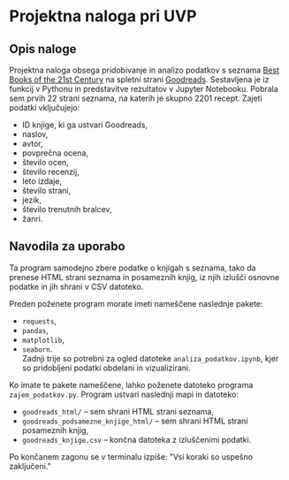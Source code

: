 # Projektna naloga pri UVP

## Opis naloge
Projektna naloga obsega pridobivanje in analizo podatkov s seznama [Best Books of the 21st Century](https://www.goodreads.com/list/show/7.Best_Books_of_the_21st_Century) na spletni strani [Goodreads](https://www.goodreads.com/).
Sestavljena je iz funkcij v Pythonu in predstavitve rezultatov v Jupyter Notebooku. Pobrala sem prvih 22 strani seznama, na katerih je skupno 2201 recept.
Zajeti podatki vključujejo:
* ID knjige, ki ga ustvari Goodreads,
* naslov,
* avtor,
* povprečna ocena,
* število ocen,
* število recenzij,
* leto izdaje,
* število strani,
* jezik,
* število trenutnih bralcev,
* žanri.

## Navodila za uporabo
Ta program samodejno zbere podatke o knjigah s seznama, tako da prenese HTML strani seznama in posameznih knjig, iz njih izlušči osnovne podatke in jih shrani v CSV datoteko.  

Preden poženete program morate imeti nameščene naslednje pakete: 
* `requests`,
* `pandas`,
* `matplotlib`,
* `seaborn`.  
Zadnji trije so potrebni za ogled datoteke `analiza_podatkov.ipynb`, kjer so pridobljeni podatki obdelani in vizualizirani.  

Ko imate te pakete nameščene, lahko poženete datoteko programa `zajem_podatkov.py`. Program ustvari naslednji mapi in datoteko:
* `goodreads_html/` – sem shrani HTML strani seznama,
* `goodreads_podsamezne_knjige_html/` – sem shrani HTML strani posameznih knjig,
* `goodreads_knjige.csv` – končna datoteka z izluščenimi podatki.

Po končanem zagonu se v terminalu izpiše: "Vsi koraki so uspešno zaključeni."

